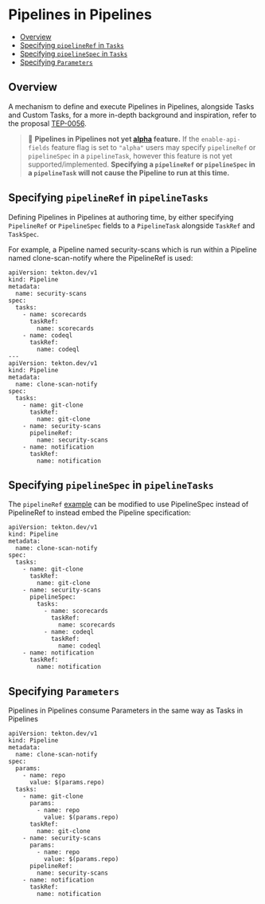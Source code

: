<!--
---
linkTitle: "Pipelines in Pipelines"
weight: 406
---
-->

# Pipelines in Pipelines

- [Overview](#overview)
- [Specifying `pipelineRef` in `Tasks`](#specifying-pipelineref-in-pipelinetasks)
- [Specifying `pipelineSpec` in `Tasks`](#specifying-pipelinespec-in-pipelinetasks)
- [Specifying `Parameters`](#specifying-parameters)

## Overview

A mechanism to define and execute Pipelines in Pipelines, alongside Tasks and Custom Tasks, for a more in-depth background and inspiration, refer to the proposal [TEP-0056](https://github.com/tektoncd/community/blob/main/teps/0056-pipelines-in-pipelines.md "Proposal").

> :seedling: **Pipelines in Pipelines not yet [alpha](additional-configs.md#alpha-features) feature.**
> If the `enable-api-fields` feature flag is set to `"alpha"` users may specify `pipelineRef` or `pipelineSpec` in a `pipelineTask`, however this feature is not yet supported/implemented.
> **Specifying a `pipelineRef` or `pipelineSpec` in a `pipelineTask` will not cause the Pipeline to run at this time.**

## Specifying `pipelineRef` in `pipelineTasks`

Defining Pipelines in Pipelines at authoring time, by either specifying `PipelineRef` or `PipelineSpec` fields to a `PipelineTask` alongside `TaskRef` and `TaskSpec`.

For example, a Pipeline named security-scans which is run within a Pipeline named clone-scan-notify where the PipelineRef is used:

```
apiVersion: tekton.dev/v1
kind: Pipeline
metadata:
  name: security-scans
spec:
  tasks:
    - name: scorecards
      taskRef:
        name: scorecards
    - name: codeql
      taskRef:
        name: codeql
---
apiVersion: tekton.dev/v1
kind: Pipeline
metadata:
  name: clone-scan-notify
spec:
  tasks:
    - name: git-clone
      taskRef:
        name: git-clone
    - name: security-scans
      pipelineRef:
        name: security-scans
    - name: notification
      taskRef:
        name: notification
```

## Specifying `pipelineSpec` in `pipelineTasks`

The `pipelineRef` [example](#specifying-pipelineref-in-pipelinetasks) can be modified to use PipelineSpec instead of PipelineRef to instead embed the Pipeline specification:
```
apiVersion: tekton.dev/v1
kind: Pipeline
metadata:
  name: clone-scan-notify
spec:
  tasks:
    - name: git-clone
      taskRef:
        name: git-clone
    - name: security-scans
      pipelineSpec:
        tasks:
          - name: scorecards
            taskRef:
              name: scorecards
          - name: codeql
            taskRef:
              name: codeql
    - name: notification
      taskRef:
        name: notification
```

## Specifying `Parameters`

Pipelines in Pipelines consume Parameters in the same way as Tasks in Pipelines
```
apiVersion: tekton.dev/v1
kind: Pipeline
metadata:
  name: clone-scan-notify
spec:
  params:
    - name: repo
      value: $(params.repo)
  tasks:
    - name: git-clone
      params:
        - name: repo
          value: $(params.repo)      
      taskRef:
        name: git-clone
    - name: security-scans
      params:
        - name: repo
          value: $(params.repo)
      pipelineRef:
        name: security-scans
    - name: notification
      taskRef:
        name: notification
```
